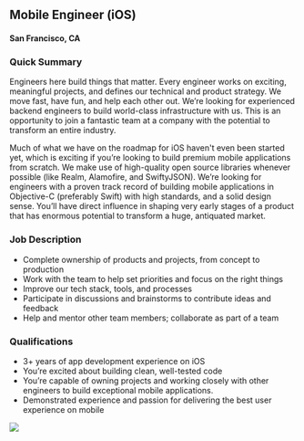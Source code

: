 ## Mobile Engineer (iOS)
#### San Francisco, CA

### Quick Summary
Engineers here build things that matter. Every engineer works on exciting, meaningful projects, and defines our technical and product strategy. We move fast, have fun, and help each other out. We’re looking for experienced backend engineers to build world-class infrastructure with us. This is an opportunity to join a fantastic team at a company with the potential to transform an entire industry.

Much of what we have on the roadmap for iOS haven't even been started yet, which is exciting if you’re looking to build premium mobile applications from scratch. We make use of high-quality open source libraries whenever possible (like Realm, Alamofire, and SwiftyJSON). We’re looking for engineers with a proven track record of building mobile applications in Objective-C (preferably Swift) with high standards, and a solid design sense. You’ll have direct influence in shaping very early stages of a product that has enormous potential to transform a huge, antiquated market.

### Job Description
+	Complete ownership of products and projects, from concept to production
+	Work with the team to help set priorities and focus on the right things
+	Improve our tech stack, tools, and processes
+	Participate in discussions and brainstorms to contribute ideas and feedback
+	Help and mentor other team members; collaborate as part of a team

### Qualifications
+	3+ years of app development experience on  iOS
+	You’re excited about building clean, well-tested code
+	You’re capable of owning projects and working closely with other engineers to build exceptional mobile applications.
+	Demonstrated experience and passion for delivering the best user experience on mobile


[<img src='https://dabuttonfactory.com/button.png?t=Apply&f=Calibri-Bold&ts=24&tc=fff&tshs=1&tshc=000&hp=20&vp=8&c=5&bgt=gradient&bgc=3d85c6&ebgc=073763'>](https://letsrockit.co/users/auth/github?interested=true&job_id=u2hpznq-mobile-engineer-ios)
